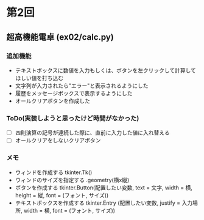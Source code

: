 # 第2回
## 超高機能電卓 (ex02/calc.py)

### 追加機能
- テキストボックスに数値を入力もしくは、ボタンを左クリックして計算してほしい値を打ち込む
- 文字列が入力されたら"エラー"と表示されるようにした
- 履歴をメッセージボックスで表示するようにした
- オールクリアボタンを作成した

### ToDo(実装しようと思ったけど時間がなかった)
- [ ] 四則演算の記号が連続した際に、直前に入力した値に入れ替える
- [ ] オールクリアをしないクリアボタン

### メモ
- ウィンドを作成する tkinter.Tk()
- ウィンドのサイズを指定する .geometry(横x縦)
- ボタンを作成する tkinter.Button(配置したい変数, text = 文字, width = 横, height = 縦, font = (フォント, サイズ))
- テキストボックスを作成する tkinter.Entry (配置したい変数, justify = 入力場所, width = 横, font = (フォント, サイズ))